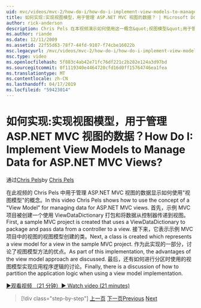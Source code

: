 ```yaml
---
uid: mvc/videos/mvc-2/how-do-i/how-do-i-implement-view-models-to-manage-data-for-aspnet-mvc-views
title: 如何实现:实现视图模型，用于管理 ASP.NET MVC 视图的数据？ | Microsoft Docs
author: rick-anderson
description: Chris Pels 在本视频演示如何使用这一概念&quot;视图模型&quot;用于管理 ASP.NET MVC 视图的数据。 首先，示例 MVC 项目是凭据...
ms.author: riande
ms.date: 12/11/2009
ms.assetid: 22f55d63-78f7-44fd-9107-f74cbe16022b
msc.legacyurl: /mvc/videos/mvc-2/how-do-i/how-do-i-implement-view-models-to-manage-data-for-aspnet-mvc-views
msc.type: video
ms.openlocfilehash: 5f883c4ab42e71fc76df221c2b282e124a3d97bd
ms.sourcegitcommit: 0f1119340e4464720cfd16d0ff15764746ea1fea
ms.translationtype: MT
ms.contentlocale: zh-CN
ms.lasthandoff: 04/17/2019
ms.locfileid: "59423014"
---
```

# <a name="how-do-i-implement-view--models-to-manage-data-for-aspnet-mvc-views"></a><span data-ttu-id="f893f-105">如何实现:实现视图模型，用于管理 ASP.NET MVC 视图的数据？</span><span class="sxs-lookup"><span data-stu-id="f893f-105">How Do I: Implement View  Models to Manage Data for ASP.NET MVC Views?</span></span>

<span data-ttu-id="f893f-106">通过[Chris Pels](https://twitter.com/chrispels)</span><span class="sxs-lookup"><span data-stu-id="f893f-106">by [Chris Pels](https://twitter.com/chrispels)</span></span>

<span data-ttu-id="f893f-107">在此视频的 Chris Pels 中用于管理 ASP.NET MVC 视图的数据显示如何使用"视图模型"的概念。</span><span class="sxs-lookup"><span data-stu-id="f893f-107">In this video Chris Pels shows how to use the concept of a "View Model" for managing data for ASP.NET MVC views.</span></span> <span data-ttu-id="f893f-108">首先，示例 MVC 项目被创建一个使用 ViewDataDictionary 打包和将数据从控制器传递到视图。</span><span class="sxs-lookup"><span data-stu-id="f893f-108">First, a sample MVC project is created that uses a ViewDataDictionary to package and pass data from a controller to a view.</span></span> <span data-ttu-id="f893f-109">接下来，它表示示例 MVC 项目中的视图的视图模型创建的类。</span><span class="sxs-lookup"><span data-stu-id="f893f-109">Next, a class is created which represents a view model for a view in the sample MVC project.</span></span> <span data-ttu-id="f893f-110">作为此实现的一部分，讨论了视图模型方法的优点。</span><span class="sxs-lookup"><span data-stu-id="f893f-110">As part of this implementation, the advantages of the view model approach are discussed.</span></span> <span data-ttu-id="f893f-111">最后，还有如何进行分区时使用的视图模型实现应用程序逻辑的讨论。</span><span class="sxs-lookup"><span data-stu-id="f893f-111">Finally, there is a discussion of how to partition the application logic when using a view model implementation.</span></span>

[<span data-ttu-id="f893f-112">&#9654;观看视频 （21 分钟）</span><span class="sxs-lookup"><span data-stu-id="f893f-112">&#9654; Watch video (21 minutes)</span></span>](https://channel9.msdn.com/Blogs/ASP-NET-Site-Videos/how-do-i-implement-view-models-to-manage-data-for-aspnet-mvc-views)

> [!div class="step-by-step"]
> <span data-ttu-id="f893f-113">[上一页](how-do-i-work-with-data-in-aspnet-mvc-partial-views.md)
> [下一页](how-do-i-create-a-custom-html-helper-for-an-mvc-application.md)</span><span class="sxs-lookup"><span data-stu-id="f893f-113">[Previous](how-do-i-work-with-data-in-aspnet-mvc-partial-views.md)
[Next](how-do-i-create-a-custom-html-helper-for-an-mvc-application.md)</span></span>

